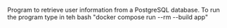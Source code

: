 Program to retrieve user information from a PostgreSQL database.
To run the program type in teh bash "docker compose run --rm --build app"
